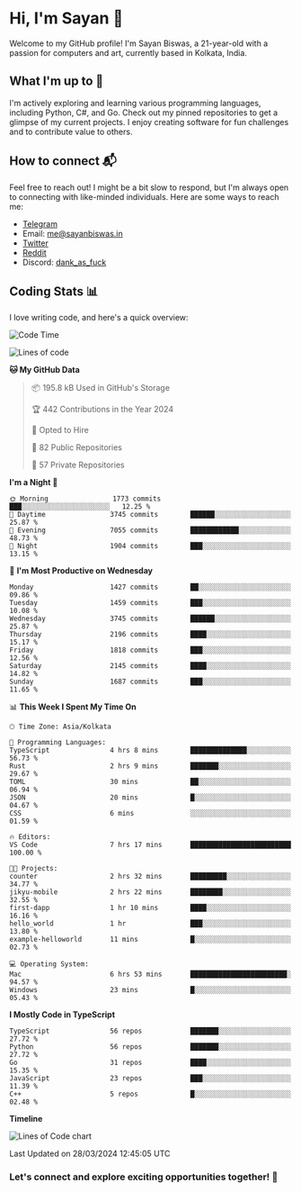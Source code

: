 # Hi, I'm Sayan 👋

Welcome to my GitHub profile! I'm Sayan Biswas, a 21-year-old with a passion for computers and art, currently based in Kolkata, India.

## What I'm up to 🚀

I'm actively exploring and learning various programming languages, including Python, C#, and Go. Check out my pinned repositories to get a glimpse of my current projects. I enjoy creating software for fun challenges and to contribute value to others.

## How to connect 📬

Feel free to reach out! I might be a bit slow to respond, but I'm always open to connecting with like-minded individuals. Here are some ways to reach me:

- [Telegram](https://t.me/dank_as_fuck)
- Email: [me@sayanbiswas.in](mailto:me@sayanbiswas.in)
- [Twitter](https://twitter.com/TheDankDel)
- [Reddit](https://www.reddit.com/user/dank_as_fuck_/)
- Discord: [dank_as_fuck](https://discordapp.com/users/506536929152466945)

## Coding Stats 📊

I love writing code, and here's a quick overview:

<!--START_SECTION:waka-->
![Code Time](http://img.shields.io/badge/Code%20Time-1%2C580%20hrs%2027%20mins-blue)

![Lines of code](https://img.shields.io/badge/From%20Hello%20World%20I%27ve%20Written-7.9%20million%20lines%20of%20code-blue)

**🐱 My GitHub Data** 

> 📦 195.8 kB Used in GitHub's Storage 
 > 
> 🏆 442 Contributions in the Year 2024
 > 
> 💼 Opted to Hire
 > 
> 📜 82 Public Repositories 
 > 
> 🔑 57 Private Repositories 
 > 
**I'm a Night 🦉** 

```text
🌞 Morning                1773 commits        ███░░░░░░░░░░░░░░░░░░░░░░   12.25 % 
🌆 Daytime                3745 commits        ██████░░░░░░░░░░░░░░░░░░░   25.87 % 
🌃 Evening                7055 commits        ████████████░░░░░░░░░░░░░   48.73 % 
🌙 Night                  1904 commits        ███░░░░░░░░░░░░░░░░░░░░░░   13.15 % 
```
📅 **I'm Most Productive on Wednesday** 

```text
Monday                   1427 commits        ██░░░░░░░░░░░░░░░░░░░░░░░   09.86 % 
Tuesday                  1459 commits        ███░░░░░░░░░░░░░░░░░░░░░░   10.08 % 
Wednesday                3745 commits        ██████░░░░░░░░░░░░░░░░░░░   25.87 % 
Thursday                 2196 commits        ████░░░░░░░░░░░░░░░░░░░░░   15.17 % 
Friday                   1818 commits        ███░░░░░░░░░░░░░░░░░░░░░░   12.56 % 
Saturday                 2145 commits        ████░░░░░░░░░░░░░░░░░░░░░   14.82 % 
Sunday                   1687 commits        ███░░░░░░░░░░░░░░░░░░░░░░   11.65 % 
```


📊 **This Week I Spent My Time On** 

```text
🕑︎ Time Zone: Asia/Kolkata

💬 Programming Languages: 
TypeScript               4 hrs 8 mins        ██████████████░░░░░░░░░░░   56.73 % 
Rust                     2 hrs 9 mins        ███████░░░░░░░░░░░░░░░░░░   29.67 % 
TOML                     30 mins             ██░░░░░░░░░░░░░░░░░░░░░░░   06.94 % 
JSON                     20 mins             █░░░░░░░░░░░░░░░░░░░░░░░░   04.67 % 
CSS                      6 mins              ░░░░░░░░░░░░░░░░░░░░░░░░░   01.59 % 

🔥 Editors: 
VS Code                  7 hrs 17 mins       █████████████████████████   100.00 % 

🐱‍💻 Projects: 
counter                  2 hrs 32 mins       █████████░░░░░░░░░░░░░░░░   34.77 % 
jikyu-mobile             2 hrs 22 mins       ████████░░░░░░░░░░░░░░░░░   32.55 % 
first-dapp               1 hr 10 mins        ████░░░░░░░░░░░░░░░░░░░░░   16.16 % 
hello_world              1 hr                ███░░░░░░░░░░░░░░░░░░░░░░   13.80 % 
example-helloworld       11 mins             █░░░░░░░░░░░░░░░░░░░░░░░░   02.73 % 

💻 Operating System: 
Mac                      6 hrs 53 mins       ████████████████████████░   94.57 % 
Windows                  23 mins             █░░░░░░░░░░░░░░░░░░░░░░░░   05.43 % 
```

**I Mostly Code in TypeScript** 

```text
TypeScript               56 repos            ███████░░░░░░░░░░░░░░░░░░   27.72 % 
Python                   56 repos            ███████░░░░░░░░░░░░░░░░░░   27.72 % 
Go                       31 repos            ████░░░░░░░░░░░░░░░░░░░░░   15.35 % 
JavaScript               23 repos            ███░░░░░░░░░░░░░░░░░░░░░░   11.39 % 
C++                      5 repos             █░░░░░░░░░░░░░░░░░░░░░░░░   02.48 % 
```



**Timeline**

![Lines of Code chart](https://raw.githubusercontent.com/Dank-del/Dank-del/main/assets/bar_graph.png)


 Last Updated on 28/03/2024 12:45:05 UTC
<!--END_SECTION:waka-->

### Let's connect and explore exciting opportunities together! 🚀
